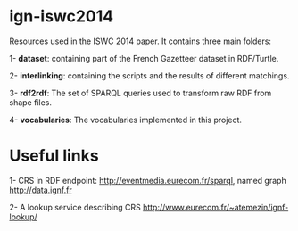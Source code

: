 ign-iswc2014
============

Resources used in the ISWC 2014 paper. It contains three main folders:

   1- **dataset**: containing part of the French Gazetteer dataset in RDF/Turtle.
   
   2- **interlinking**: containing the scripts and the results of different matchings.
   
   3- **rdf2rdf**: The set of SPARQL queries used to transform raw RDF from shape files.
   
   4- **vocabularies**: The vocabularies implemented in this project.
   
   
Useful links
==========

1- CRS in RDF
    endpoint: <http://eventmedia.eurecom.fr/sparql>, named graph <http://data.ignf.fr>
    
2- A lookup service describing CRS
    http://www.eurecom.fr/~atemezin/ignf-lookup/
    

    



